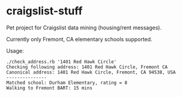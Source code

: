 craigslist-stuff
================
Pet project for Craigslist data mining (housing/rent messages).

Currently only Fremont, CA elementary schools supported.

Usage:

    ./check_address.rb '1401 Red Hawk Circle'
    Checking following address: 1401 Red Hawk Circle, Fremont CA
    Canonical address: 1401 Red Hawk Circle, Fremont, CA 94538, USA
    ---------------
    Matched school: Durham Elementary, rating = 8
    Walking to Fremont BART: 15 mins
